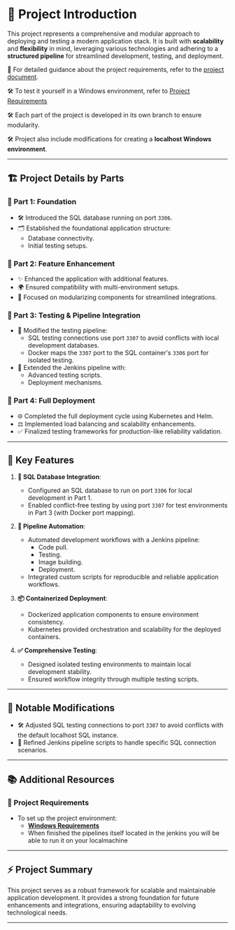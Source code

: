 
# **🚀 Project Introduction**

This project represents a comprehensive and modular approach to deploying and testing a modern application stack. It is built with **scalability** and **flexibility** in mind, leveraging various technologies and adhering to a **structured pipeline** for streamlined development, testing, and deployment. 

📄 For detailed guidance about the project requirements, refer to the [project document](https://drive.google.com/drive/folders/1SdEGGc26l9kWr5sjYgVOXWosqDGQxSXY?usp=sharing).

🛠️ To test it yourself in a Windows environment, refer to [Project Requirements](#-project-requirements)

🛠️ Each part of the project is developed in its own branch to ensure modularity.

🛠️ Project also include modifications for creating a **localhost Windows environment**.


---

## **🏗️ Project Details by Parts**

### **📌 Part 1: Foundation**
- 🛠️ Introduced the SQL database running on port `3306`.
- 🗂️ Established the foundational application structure:
  - Database connectivity.
  - Initial testing setups.

### **📌 Part 2: Feature Enhancement**
- ✨ Enhanced the application with additional features.
- 🌍 Ensured compatibility with multi-environment setups.
- 🔄 Focused on modularizing components for streamlined integrations.

### **📌 Part 3: Testing & Pipeline Integration**
- 🔧 Modified the testing pipeline:
  - SQL testing connections use port `3307` to avoid conflicts with local development databases.
  - Docker maps the `3307` port to the SQL container's `3306` port for isolated testing.
- 🧪 Extended the Jenkins pipeline with:
  - Advanced testing scripts.
  - Deployment mechanisms.

### **📌 Part 4: Full Deployment**
- 🌐 Completed the full deployment cycle using Kubernetes and Helm.
- ⚖️ Implemented load balancing and scalability enhancements.
- ✅ Finalized testing frameworks for production-like reliability validation.

---

## **🌟 Key Features**

1. **💾 SQL Database Integration**:
   - Configured an SQL database to run on port `3306` for local development in Part 1.
   - Enabled conflict-free testing by using port `3307` for test environments in Part 3 (with Docker port mapping).

2. **🤖 Pipeline Automation**:
   - Automated development workflows with a Jenkins pipeline:
     - Code pull.
     - Testing.
     - Image building.
     - Deployment.
   - Integrated custom scripts for reproducible and reliable application workflows.

3. **📦 Containerized Deployment**:
   - Dockerized application components to ensure environment consistency.
   - Kubernetes provided orchestration and scalability for the deployed containers.

4. **✅ Comprehensive Testing**:
   - Designed isolated testing environments to maintain local development stability.
   - Ensured workflow integrity through multiple testing scripts.

---

## **🔄 Notable Modifications**

- 🛠️ Adjusted SQL testing connections to port `3307` to avoid conflicts with the default localhost SQL instance.
- 📝 Refined Jenkins pipeline scripts to handle specific SQL connection scenarios.

---

## **📚 Additional Resources**

### **📂 Project Requirements**
- To set up the project environment:
  - [**Windows Requirements**](windows-setup-guide.md)
  - When finished the pipelines itself located in the jenkins you will be able to run it on your localmachine


---

## **⚡ Project Summary**

This project serves as a robust framework for scalable and maintainable application development. It provides a strong foundation for future enhancements and integrations, ensuring adaptability to evolving technological needs.

---
